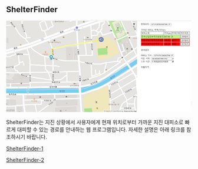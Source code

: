 ## ShelterFinder

![sf](sf.PNG)



ShelterFinder는 지진 상황에서 사용자에게 현재 위치로부터 가까운 지진 대피소로 빠르게 대피할 수 있는 경로를 안내하는 웹 프로그램입니다. 자세한 설명은 아래 링크를 참조하시기 바랍니다.

[ShelterFinder-1](https://aka2344.github.io/studyproj)

[ShelterFinder-2](https://aka2344.github.io/studyproj2)

